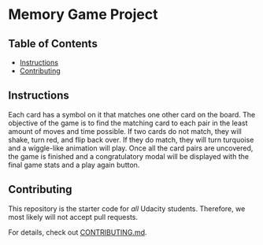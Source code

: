# Memory Game Project

## Table of Contents

* [Instructions](#instructions)
* [Contributing](#contributing)

## Instructions

Each card has a symbol on it that matches one other card on the board. The objective of the game is
to find the matching card to each pair in the least amount of moves and time possible.
If two cards do not match, they will shake, turn red, and flip back over. If they do match,
they will turn turquoise and a wiggle-like animation will play. Once all the card pairs are
uncovered, the game is finished and a congratulatory modal will be displayed with the final
game stats and a play again button.  

## Contributing

This repository is the starter code for _all_ Udacity students. Therefore, we most likely will not accept pull requests.

For details, check out [CONTRIBUTING.md](CONTRIBUTING.md).
